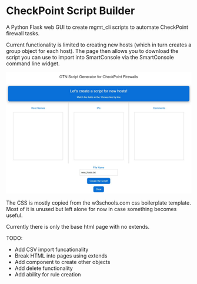 # CheckPoint Script Builder
A Python Flask web GUI to create mgmt_cli scripts to automate CheckPoint firewall tasks.

Current functionality is limited to creating new hosts (which in turn creates a group object for each host). The page then allows you to download the script you can use to import into SmartConsole via the SmartConsole command line widget.

![Page Screenshot](/images/site_image.jpg)

The CSS is mostly copied from the w3schools.com css boilerplate template. Most of it is unused but left alone for now in case something becomes useful.

Currently there is only the base html page with no extends. 

TODO:
- Add CSV import funcationality
- Break HTML into pages using extends
- Add component to create other objects
- Add delete functionality
- Add ability for rule creation
